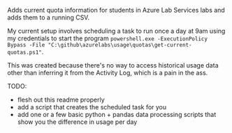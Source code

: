 Adds current quota information for students in Azure Lab Services labs and adds them to a running CSV.

My current setup involves scheduling a task to run once a day at 9am using my credentials to start the program `powershell.exe -ExecutionPolicy Bypass -File "C:\github\azurelabs\usage\quotas\get-current-quotas.ps1"`.

This was created because there's no way to access historical usage data other than inferring it from the Activity Log, which is a pain in the ass.

TODO:
- flesh out this readme properly
- add a script that creates the scheduled task for you
- add one or a few basic python + pandas data processing scripts that show you the difference in usage per day
